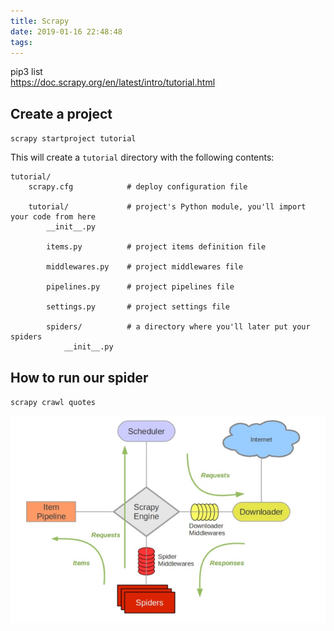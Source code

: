 ```yaml
---
title: Scrapy
date: 2019-01-16 22:48:48
tags:
---
```


pip3 list  
[https://doc.scrapy.org/en/latest/intro/tutorial.html
](https://doc.scrapy.org/en/latest/intro/tutorial.html
)

## Create a project
`scrapy startproject tutorial`

This will create a `tutorial` directory with the following contents:

```
tutorial/
    scrapy.cfg            # deploy configuration file

    tutorial/             # project's Python module, you'll import your code from here
        __init__.py

        items.py          # project items definition file

        middlewares.py    # project middlewares file

        pipelines.py      # project pipelines file

        settings.py       # project settings file

        spiders/          # a directory where you'll later put your spiders
            __init__.py
```

## How to run our spider
`scrapy crawl quotes`

![](/images/scrapy.png)
            